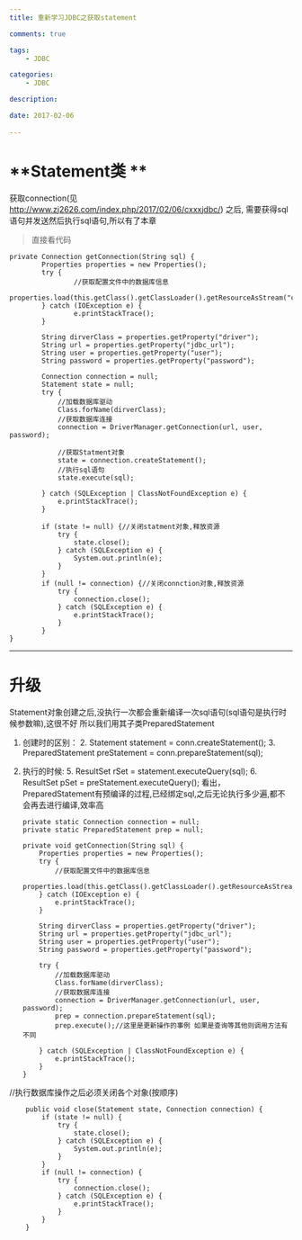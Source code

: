 ```yaml
---
title: 重新学习JDBC之获取statement

comments: true    

tags: 
    - JDBC

categories: 
    - JDBC

description: 

date: 2017-02-06
   
---
```


# **Statement类 **
获取connection(见 http://www.zj2626.com/index.php/2017/02/06/cxxxjdbc/) 之后, 需要获得sql语句并发送然后执行sql语句,所以有了本章

<!--more-->

>直接看代码

    private Connection getConnection(String sql) {
            Properties properties = new Properties();
            try {
                    //获取配置文件中的数据库信息
                    properties.load(this.getClass().getClassLoader().getResourceAsStream("com/jdbc/jdbc.properties"));
            } catch (IOException e) {
                    e.printStackTrace();
            }
    
            String dirverClass = properties.getProperty("driver");
            String url = properties.getProperty("jdbc_url");
            String user = properties.getProperty("user");
            String password = properties.getProperty("password");
            
            Connection connection = null;
            Statement state = null;
            try {
                //加载数据库驱动 
                Class.forName(dirverClass);
                //获取数据库连接
                connection = DriverManager.getConnection(url, user, password);
                            
                //获取Statment对象
                state = connection.createStatement();
                //执行sql语句
                state.execute(sql);
    
            } catch (SQLException | ClassNotFoundException e) {
                e.printStackTrace();
            }
    
            if (state != null) {//关闭statment对象,释放资源
                try {
                    state.close();
                } catch (SQLException e) {
                    System.out.println(e);
                }
            }
            if (null != connection) {//关闭connction对象,释放资源
                try {
                    connection.close();
                } catch (SQLException e) {
                    e.printStackTrace();
                }
            }
    }


---

# **升级**
Statement对象创建之后,没执行一次都会重新编译一次sql语句(sql语句是执行时候参数嘛),这很不好
所以我们用其子类PreparedStatement

1.  创建时的区别： 
	2.  Statement statement = conn.createStatement();
	3.  PreparedStatement preStatement = conn.prepareStatement(sql); 
4.  执行的时候: 
	5.   ResultSet rSet = statement.executeQuery(sql);
	6.    ResultSet pSet = preStatement.executeQuery();
看出，PreparedStatement有预编译的过程,已经绑定sql,之后无论执行多少遍,都不会再去进行编译,效率高


        private static Connection connection = null;
        private static PreparedStatement prep = null;
    
        private void getConnection(String sql) {
            Properties properties = new Properties();
            try {
                //获取配置文件中的数据库信息
                properties.load(this.getClass().getClassLoader().getResourceAsStream("com/jdbc/jdbc.properties"));
            } catch (IOException e) {
                e.printStackTrace();
            }
    
            String dirverClass = properties.getProperty("driver");
            String url = properties.getProperty("jdbc_url");
            String user = properties.getProperty("user");
            String password = properties.getProperty("password");
    
            try {
                //加载数据库驱动
                Class.forName(dirverClass);
                //获取数据库连接
                connection = DriverManager.getConnection(url, user, password);
                prep = connection.prepareStatement(sql);
                prep.execute();//这里是更新操作的事例 如果是查询等其他则调用方法有不同
    
            } catch (SQLException | ClassNotFoundException e) {
                e.printStackTrace();
            }
        }


//执行数据库操作之后必须关闭各个对象(按顺序)


        public void close(Statement state, Connection connection) {
            if (state != null) {
                try {
                    state.close();
                } catch (SQLException e) {
                    System.out.println(e);
                }
            }
            if (null != connection) {
                try {
                    connection.close();
                } catch (SQLException e) {
                    e.printStackTrace();
                }
            }
        }
